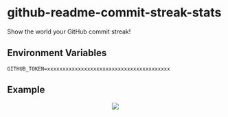# github-readme-commit-streak-stats
Show the world your GitHub commit streak!


##  Environment Variables
```env
GITHUB_TOKEN=xxxxxxxxxxxxxxxxxxxxxxxxxxxxxxxxxxxxxxxx
```

## Example

<p align="center">
  <img src="https://commit-streak.heidenstedt.org/generate?githubUser=i5heu&mode=dark&strictness=strict&bonusDayEvery=3">
</p>